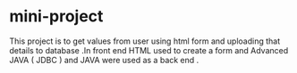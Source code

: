 # mini-project
This project is to get values from user using html form and uploading that details to database .In front end HTML  used to create a form and  Advanced JAVA ( JDBC )  and JAVA were used as a back end .
